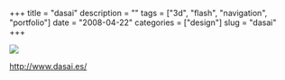 +++
title = "dasai"
description = ""
tags = ["3d", "flash", "navigation", "portfolio"]
date = "2008-04-22"
categories = ["design"]
slug = "dasai"
+++


 

  <div id="screens-thumbs" class="clearfix">
    <div class="txt-center" id="design-submission"><a href="http://www.dasai.es/"><img id='bluga-thumbnail-1214' class='bluga-thumbnail large' src='http://media.konigi.com/bluga/
wt480dc267eaa91_0.jpg'/></a></div>  
  </div>   
<p><a href="http://www.dasai.es/">http://www.dasai.es/</a></p>




